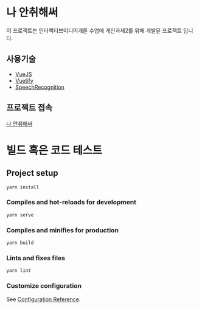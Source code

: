 # 나 안취해써
이 프로젝트는 인터랙티브미디어개론 수업에 개인과제2를 위해 개발된 프로젝트 입니다.

## 사용기술
* [VueJS](https://vuejs.org/)
* [Vuetify](https://vuetifyjs.com/en/)
* [SpeechRecognition](https://developer.mozilla.org/en-US/docs/Web/API/SpeechRecognition)

## 프로젝트 접속
[나 안취해써](https://interactive.jwmsg.kr)


# 빌드 혹은 코드 테스트

## Project setup
```
yarn install
```

### Compiles and hot-reloads for development
```
yarn serve
```

### Compiles and minifies for production
```
yarn build
```

### Lints and fixes files
```
yarn lint
```

### Customize configuration
See [Configuration Reference](https://cli.vuejs.org/config/).
